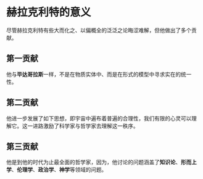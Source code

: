 # 赫拉克利特的意义

尽管赫拉克利特有些大而化之、以偏概全的泛泛之论晦涩难解，但他做出了多个贡献。  

## 第一贡献  
他与**毕达哥拉斯**一样，不是在物质实体中、而是在形式的模型中寻求实在的统一性。  

## 第二贡献  
他进一步发展了如下思想，即宇宙中遍布着普遍的合理性，我们有限的心灵可以理解它。这一进路激励了科学家与哲学家去理解这一秩序。  

## 第三贡献  
他是到他的时代为止最全面的哲学家，因为，他讨论的问题涵盖了**知识论**、**形而上学**、**伦理学**、**政治学**、**神学**等领域的问题。